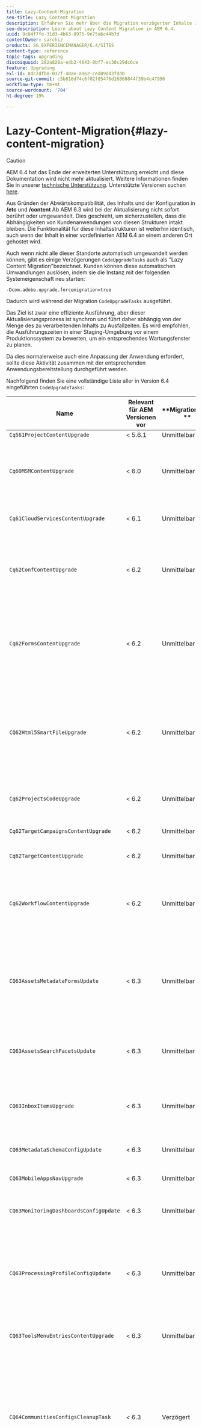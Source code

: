 ```yaml
---
title: Lazy-Content-Migration
seo-title: Lazy Content Migration
description: Erfahren Sie mehr über die Migration verzögerter Inhalte in AEM 6.4.
seo-description: Learn about Lazy Content Migration in AEM 6.4.
uuid: 9c84f7fe-31d3-4b63-8975-9e75a6c44b7d
contentOwner: sarchiz
products: SG_EXPERIENCEMANAGER/6.4/SITES
content-type: reference
topic-tags: upgrading
discoiquuid: 282a828a-edb2-4643-9bf7-ec30c29dc6ce
feature: Upgrading
exl-id: 8dc2dfb8-037f-40ae-a962-ced89dd3fdd0
source-git-commit: c5b816d74c6f02f85476d16868844f39b4c47996
workflow-type: tm+mt
source-wordcount: '704'
ht-degree: 19%

---
```


# Lazy-Content-Migration{#lazy-content-migration}

>[!CAUTION]
>
>AEM 6.4 hat das Ende der erweiterten Unterstützung erreicht und diese Dokumentation wird nicht mehr aktualisiert. Weitere Informationen finden Sie in unserer [technische Unterstützung](https://helpx.adobe.com/de/support/programs/eol-matrix.html). Unterstützte Versionen suchen [here](https://experienceleague.adobe.com/docs/?lang=de).

Aus Gründen der Abwärtskompatibilität, des Inhalts und der Konfiguration in **/etc** und **/content** Ab AEM 6.3 wird bei der Aktualisierung nicht sofort berührt oder umgewandelt. Dies geschieht, um sicherzustellen, dass die Abhängigkeiten von Kundenanwendungen von diesen Strukturen intakt bleiben. Die Funktionalität für diese Inhaltsstrukturen ist weiterhin identisch, auch wenn der Inhalt in einer vordefinierten AEM 6.4 an einem anderen Ort gehostet wird.

Auch wenn nicht alle dieser Standorte automatisch umgewandelt werden können, gibt es einige Verzögerungen `CodeUpgradeTasks` auch als &quot;Lazy Content Migration&quot;bezeichnet. Kunden können diese automatischen Umwandlungen auslösen, indem sie die Instanz mit der folgenden Systemeigenschaft neu starten:

```shell
-Dcom.adobe.upgrade.forcemigration=true
```

Dadurch wird während der Migration `CodeUpgradeTasks` ausgeführt.

Das Ziel ist zwar eine effiziente Ausführung, aber dieser Aktualisierungsprozess ist synchron und führt daher abhängig von der Menge des zu verarbeitenden Inhalts zu Ausfallzeiten. Es wird empfohlen, die Ausführungszeiten in einer Staging-Umgebung vor einem Produktionssystem zu bewerten, um ein entsprechendes Wartungsfenster zu planen.

Da dies normalerweise auch eine Anpassung der Anwendung erfordert, sollte diese Aktivität zusammen mit der entsprechenden Anwendungsbereitstellung durchgeführt werden.

Nachfolgend finden Sie eine vollständige Liste aller in Version 6.4 eingeführten `CodeUpgradeTasks`:

| **Name** | **Relevant für AEM Versionen vor** | **Migrationstyp  ** | **Details** |
|---|---|---|---|
| `Cq561ProjectContentUpgrade` | &lt; 5.6.1 | Unmittelbar |  |
| `Cq60MSMContentUpgrade` | &lt; 6.0 | Unmittelbar | Ermittelt alle `LiveRelationShips` aus `VersionStorage`, die gelöscht wurden, und fügt die Ausschlusseigenschaft zum übergeordneten Element hinzu. |
| `Cq61CloudServicesContentUpgrade` | &lt; 6.1 | Unmittelbar | Strukturiert Cloud-Dienste für die standardmäßige sichere Einrichtung um |
| `Cq62ConfContentUpgrade` | &lt; 6.2 | Unmittelbar | Entfernt eigenschaftsbasierte Verknüpfungen aus **/content** nach **/conf** (ersetzt durch den OSGi-Mechanismus) generiert die entsprechende OSGi-Konfiguration |
| `Cq62FormsContentUpgrade` | &lt; 6.2 | Unmittelbar | Aufgrund der Verarbeitung von merge_preserve überschreibt die standardmäßig sichere Ablehnungsregel die erteilten Berechtigungen, was dazu führt, dass bei der Aktualisierung neu angeordnet werden muss |
| `CQ62Html5SmartFileUpgrade` | &lt; 6.2 | Unmittelbar | Erkennt Komponenten, die das Widget Html5SmartFile verwenden, sucht nach der Verwendung der Komponente im Inhalt und strukturiert die Persistenz neu, indem die Binärdatei auf einer Ebene nach unten verschoben und nicht auf Komponentenebene gespeichert wird. |
| `Cq62ProjectsCodeUpgrade` | &lt; 6.2 | Unmittelbar | Verschiebt alte Stilprojekte aus **/etc/projects** nach **/content/projects** |
| `Cq62TargetCampaignsContentUpgrade` | &lt; 6.2 | Unmittelbar | Führt eine Containerschicht in die Hierarchie (Bereiche) ein und passt Verweise an. |
| `Cq62TargetContentUpgrade` | &lt; 6.2 | Unmittelbar | Legt feste Ortsnamen für Zielkomponenten fest. |
| `Cq62WorkflowContentUpgrade` | &lt; 6.2 | Unmittelbar | Komplexe Transformation von Workflow-Modellen, die aus 6.2-Strukturen, Instanzen, Benachrichtigungen bestehen und dann vom Backup-Speicherort aus zusammenführen **/var/backup** |
| `CQ63AssetsMetadataFormsUpdate` | &lt; 6.3 | Unmittelbar | Verschiebt Assets, benutzerdefinierte Metadatenschemata und Verarbeitungsprofile aus **/apps** nach **/conf** und übersetzt das Metadatenschema und die Metadatenprofilformulare von coral2 in coral3. |
| `CQ63AssetsSearchFacetsUpdate` | &lt; 6.3 | Unmittelbar | Verschiebt Assets und benutzerdefinierte Suchfacetten aus **/apps** nach **/conf** und übersetzt das Metadatenschema und die Metadatenprofilformulare von coral2 in coral3. |
| `CQ63InboxItemsUpgrade` | &lt; 6.3 | Unmittelbar | Aktualisiert InboxItems für die Sortierung von Inbox-Elementen (Anpassen von Metadaten für eine effiziente Sortierung) |
| `CQ63MetadataSchemaConfigUpdate` | &lt; 6.3 | Unmittelbar | Passt die Eigenschaft metadataSchema im Ordner an, indem relative Pfade zu **/conf** anstelle von **/apps** |
| `CQ63MobileAppsNavUpgrade` | &lt; 6.3 | Unmittelbar | Anpassen der Navigationsstruktur |
| `CQ63MonitoringDashboardsConfigUpdate` | &lt; 6.3 | Unmittelbar | Verschiebt benutzerdefinierte Konfigurationen für die Überwachungs-Dashboards aus **/libs** und **/apps** |
| `CQ63ProcessingProfileConfigUpdate` | &lt; 6.3 | Unmittelbar | Übersetzt die Eigenschaft processingProfile (bis 6.1 verwendet) in Assets, um mit der Struktur 6.3 und höher abzugleichen. Passt außerdem die relativen Pfade des Profils an **/conf** anstelle von **/apps**. |
| `CQ63ToolsMenuEntriesContentUpgrade` | &lt; 6.3 | Unmittelbar | Aktualisierungsaufgabe, die veraltete Menüeinträge in CRXDE Lite und Web-Konsole bei einem Upgrade entfernt. |
| `CQ64CommunitiesConfigsCleanupTask` | &lt; 6.3 | Verzögert | Verschieben von SRP-Cloud-Konfigurationen, Konfigurationen von Community-Schlagwörtern, Bereinigung **/etc/social** und **/etc/enablement** (alle Verweise und Daten müssen angepasst werden, wenn die Lazy Migration ausgeführt wird - von dieser Struktur sollte kein Anwendungsteil mehr abhängig sein). |
| `CQ64LegacyCloudSettingsCleanupTask` | &lt; 6.4 | Verzögert | Bereinigungen **/etc/cloudsettings** (enthält ContextHub-Konfiguration). Die Konfiguration wird beim ersten Zugriff automatisch migriert. Falls die Migration verzögerter Inhalte zusammen mit der Aktualisierung dieses Inhalts in gestartet wird **/etc/cloudsettings** muss vor der Aktualisierung über das -Paket erhalten und neu installiert werden, damit die implizite Umwandlung eintritt, zusammen mit einer nachfolgenden Deinstallation des Pakets nach Abschluss. |
| `CQ64UsersTitleFixTask` | &lt; 6.4 | Verzögert | Passt die alte Titelstruktur an den Titel im Benutzerprofilknoten an. |
| `CQ64CommerceMigrationTask` | &lt; 6.4 | Verzögert | Migrieren von Commerce-Inhalten aus **/etc/commerce** nach **/var/commerce**. Während der Migration werden Inhalte verschoben und Verweise auf verschobene Inhalte aktualisiert, um den neuen Speicherort widerzuspiegeln. |
